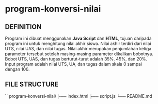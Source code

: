 # program-konversi-nilai

## DEFINITION
Program ini dibuat menggunakan **Java Script** dan **HTML**, tujuan daripada program ini untuk menghitung nilai akhir siswa. 
Nilai akhir terdiri dari nilai UTS, nilai UAS, dan nilai tugas. Nilai akhir merupakan penjumlahan ketiga parameter tersebut 
setelah masing-masing parameter dikalikan bobotnya. Bobot UTS, UAS, dan tugas berturut-turut adalah 
35%, 45%, dan 20%. Input program adalah nilai UTS, UA, dan tugas dalam skala 0 sampai dengan 100.

## FILE STRUCTURE
``
program-konversi-nilai/ 
├── index.html
├── script.js
└── README.md
